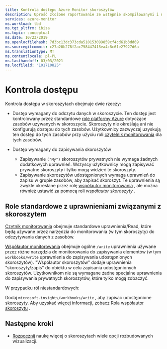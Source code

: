 ```yaml
---
title: Kontrola dostępu Azure Monitor skoroszytów
description: Uprość złożone raportowanie ze wstępnie skompilowanymi i niestandardowymi skoroszytami z kontrolą dostępu opartą na rolach
services: azure-monitor
ms.workload: tbd
ms.tgt_pltfrm: ibiza
ms.topic: conceptual
ms.date: 10/23/2019
ms.openlocfilehash: 7d3bc13dc373cda510153099859cf4cd61b3dd69
ms.sourcegitcommit: c27a20b278f2ac758447418ea4c8c61e27927d6a
ms.translationtype: MT
ms.contentlocale: pl-PL
ms.lasthandoff: 03/03/2021
ms.locfileid: "101710825"
---
```

# <a name="access-control"></a>Kontrola dostępu

Kontrola dostępu w skoroszytach obejmuje dwie rzeczy:

* Dostęp wymagany do odczytu danych w skoroszycie. Ten dostęp jest kontrolowany przez standardowe [role platformy Azure](../../role-based-access-control/overview.md) dotyczące zasobów używanych w skoroszycie. Skoroszyty nie określają ani nie konfigurują dostępu do tych zasobów. Użytkownicy zazwyczaj uzyskują ten dostęp do tych zasobów przy użyciu roli [czytelnik monitorowania](../../role-based-access-control/built-in-roles.md#monitoring-reader) dla tych zasobów.

* Dostęp wymagany do zapisywania skoroszytów

    - Zapisywanie `("My")` skoroszytów prywatnych nie wymaga żadnych dodatkowych uprawnień. Wszyscy użytkownicy mogą zapisywać prywatne skoroszyty i tylko mogą widzieć te skoroszyty.
    - Zapisywanie skoroszytów udostępnionych wymaga uprawnień do zapisu w grupie zasobów, aby zapisać skoroszyt. Te uprawnienia są zwykle określane przez rolę [współautor monitorowania](../../role-based-access-control/built-in-roles.md#monitoring-contributor) , ale można również ustawić za pomocą roli *współautor skoroszyty* .
    
## <a name="standard-roles-with-workbook-related-privileges"></a>Role standardowe z uprawnieniami związanymi z skoroszytem

[Czytnik monitorowania](../../role-based-access-control/built-in-roles.md#monitoring-reader) obejmuje standardowe uprawnienia/Read, które będą używane przez narzędzia do monitorowania (w tym skoroszyty) do odczytywania danych z zasobów.

[Współautor monitorowania](../../role-based-access-control/built-in-roles.md#monitoring-contributor) obejmuje ogólne `/write` uprawnienia używane przez różne narzędzia do monitorowania do zapisywania elementów (w tym `workbooks/write` uprawnienia do zapisywania udostępnionych skoroszytów).
"Współautor skoroszytów" dodaje uprawnienia "skoroszyty/zapis" do obiektu w celu zapisania udostępnionych skoroszytów.
Użytkownikom nie są wymagane żadne specjalne uprawnienia do zapisywania prywatnych skoroszytów, które tylko mogą zobaczyć.

W przypadku ról niestandardowych:

Dodaj `microsoft.insights/workbooks/write` , aby zapisać udostępnione skoroszyty. Aby uzyskać więcej informacji, zobacz Rola [współautor skoroszytu](../../role-based-access-control/built-in-roles.md#monitoring-contributor) .

## <a name="next-steps"></a>Następne kroki

* [Rozpocznij](./workbooks-overview.md#visualizations) naukę więcej o skoroszytach wiele opcji rozbudowanych wizualizacji.
